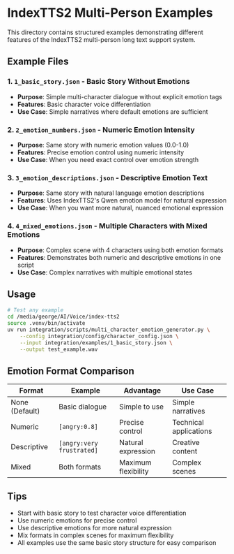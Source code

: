 # IndexTTS2 Multi-Person Examples

This directory contains structured examples demonstrating different features of the IndexTTS2 multi-person long text support system.

## Example Files

### 1. `1_basic_story.json` - Basic Story Without Emotions
- **Purpose**: Simple multi-character dialogue without explicit emotion tags
- **Features**: Basic character voice differentiation
- **Use Case**: Simple narratives where default emotions are sufficient

### 2. `2_emotion_numbers.json` - Numeric Emotion Intensity
- **Purpose**: Same story with numeric emotion values (0.0-1.0)
- **Features**: Precise emotion control using numeric intensity
- **Use Case**: When you need exact control over emotion strength

### 3. `3_emotion_descriptions.json` - Descriptive Emotion Text
- **Purpose**: Same story with natural language emotion descriptions
- **Features**: Uses IndexTTS2's Qwen emotion model for natural expression
- **Use Case**: When you want more natural, nuanced emotional expression

### 4. `4_mixed_emotions.json` - Multiple Characters with Mixed Emotions
- **Purpose**: Complex scene with 4 characters using both emotion formats
- **Features**: Demonstrates both numeric and descriptive emotions in one script
- **Use Case**: Complex narratives with multiple emotional states

## Usage

```bash
# Test any example
cd /media/george/AI/Voice/index-tts2
source .venv/bin/activate
uv run integration/scripts/multi_character_emotion_generator.py \
    --config integration/config/character_config.json \
    --input integration/examples/1_basic_story.json \
    --output test_example.wav
```

## Emotion Format Comparison

| Format | Example | Advantage | Use Case |
|--------|---------|-----------|----------|
| None (Default) | Basic dialogue | Simple to use | Simple narratives |
| Numeric | `[angry:0.8]` | Precise control | Technical applications |
| Descriptive | `[angry:very frustrated]` | Natural expression | Creative content |
| Mixed | Both formats | Maximum flexibility | Complex scenes |

## Tips

- Start with basic story to test character voice differentiation
- Use numeric emotions for precise control
- Use descriptive emotions for more natural expression
- Mix formats in complex scenes for maximum flexibility
- All examples use the same basic story structure for easy comparison
